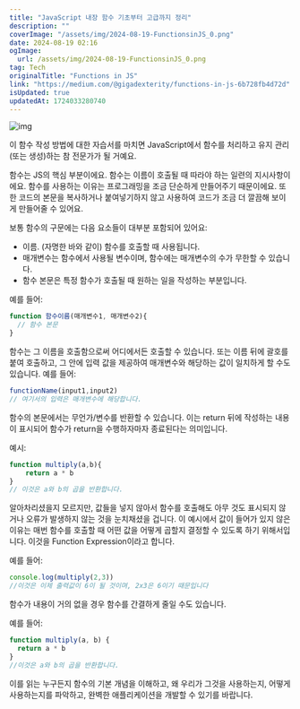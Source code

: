 ```yaml
---
title: "JavaScript 내장 함수 기초부터 고급까지 정리"
description: ""
coverImage: "/assets/img/2024-08-19-FunctionsinJS_0.png"
date: 2024-08-19 02:16
ogImage: 
  url: /assets/img/2024-08-19-FunctionsinJS_0.png
tag: Tech
originalTitle: "Functions in JS"
link: "https://medium.com/@gigadexterity/functions-in-js-6b728fb4d72d"
isUpdated: true
updatedAt: 1724033280740
---
```



![img](/assets/img/2024-08-19-FunctionsinJS_0.png)

이 함수 작성 방법에 대한 자습서를 마치면 JavaScript에서 함수를 처리하고 유지 관리(또는 생성)하는 참 전문가가 될 거예요.

함수는 JS의 핵심 부분이에요. 함수는 이름이 호출될 때 따라야 하는 일련의 지시사항이에요. 함수를 사용하는 이유는 프로그래밍을 조금 단순하게 만들어주기 때문이에요. 또한 코드의 본문을 복사하거나 붙여넣기하지 않고 사용하여 코드가 조금 더 깔끔해 보이게 만들어줄 수 있어요.

보통 함수의 구문에는 다음 요소들이 대부분 포함되어 있어요:

<!-- cozy-coder - 수평 -->
<ins class="adsbygoogle"
     style="display:block"
     data-ad-client="ca-pub-4877378276818686"
     data-ad-slot="1107185301"
     data-ad-format="auto"
     data-full-width-responsive="true"></ins>
<script>
     (adsbygoogle = window.adsbygoogle || []).push({});
</script>

- 이름. (자명한 바와 같이) 함수를 호출할 때 사용됩니다.
- 매개변수는 함수에서 사용될 변수이며, 함수에는 매개변수의 수가 무한할 수 있습니다.
- 함수 본문은 특정 함수가 호출될 때 원하는 일을 작성하는 부분입니다.

예를 들어:

```js
function 함수이름(매개변수1, 매개변수2){
  // 함수 본문
}
```

함수는 그 이름을 호출함으로써 어디에서든 호출할 수 있습니다. 또는 이름 뒤에 괄호를 붙여 호출하고, 그 안에 입력 값을 제공하여 매개변수와 해당하는 값이 일치하게 할 수도 있습니다. 예를 들어:

<!-- cozy-coder - 수평 -->
<ins class="adsbygoogle"
     style="display:block"
     data-ad-client="ca-pub-4877378276818686"
     data-ad-slot="1107185301"
     data-ad-format="auto"
     data-full-width-responsive="true"></ins>
<script>
     (adsbygoogle = window.adsbygoogle || []).push({});
</script>

```js
functionName(input1,input2)
// 여기서의 입력은 매개변수에 해당합니다.
```

함수의 본문에서는 무언가/변수를 반환할 수 있습니다. 이는 return 뒤에 작성하는 내용이 표시되어 함수가 return을 수행하자마자 종료된다는 의미입니다.

예시:

```js
function multiply(a,b){
    return a * b
}
// 이것은 a와 b의 곱을 반환합니다.
```

<!-- cozy-coder - 수평 -->
<ins class="adsbygoogle"
     style="display:block"
     data-ad-client="ca-pub-4877378276818686"
     data-ad-slot="1107185301"
     data-ad-format="auto"
     data-full-width-responsive="true"></ins>
<script>
     (adsbygoogle = window.adsbygoogle || []).push({});
</script>

알아차리셨을지 모르지만, 값들을 넣지 않아서 함수를 호출해도 아무 것도 표시되지 않거나 오류가 발생하지 않는 것을 눈치채셨을 겁니다. 이 예시에서 값이 들어가 있지 않은 이유는 매번 함수를 호출할 때 어떤 값을 어떻게 곱할지 결정할 수 있도록 하기 위해서입니다. 이것을 Function Expression이라고 합니다.

예를 들어:

```js
console.log(multiply(2,3))
//이것은 이제 출력값이 6이 될 것이며, 2x3은 6이기 때문입니다
```

함수가 내용이 거의 없을 경우 함수를 간결하게 줄일 수도 있습니다.

<!-- cozy-coder - 수평 -->
<ins class="adsbygoogle"
     style="display:block"
     data-ad-client="ca-pub-4877378276818686"
     data-ad-slot="1107185301"
     data-ad-format="auto"
     data-full-width-responsive="true"></ins>
<script>
     (adsbygoogle = window.adsbygoogle || []).push({});
</script>

예를 들어:

```js
function multiply(a, b) {
  return a * b
}
//이것은 a와 b의 곱을 반환합니다.
```

이를 읽는 누구든지 함수의 기본 개념을 이해하고, 왜 우리가 그것을 사용하는지, 어떻게 사용하는지를 파악하고, 완벽한 애플리케이션을 개발할 수 있기를 바랍니다.